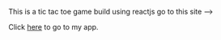This is a tic tac toe game build using reactjs 
go to this site --> 

Click [here]( http://192.168.242.227:3000) to go to my app.
